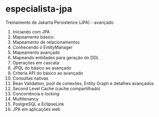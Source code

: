 # especialista-jpa
Treinamento de Jakarta Persistence (JPA) - avançado

1. Iniciando com JPA
2. Mapeamento básico
3. Mapeamento de relacionamentos
4. Conhecendo o EntityManager
5. Mapeamento avançado
6. Mapeando entidades para geração do DDL
7. Operações em cascata
8. JPQL do básico ao avançado
9. Criteria API do básico ao avançado
10. Consultas nativas
11. Bean Validation, pool de conexões, Entity Graph e detalhes avançados
12. Second Level Cache (cache compartilhado)
13. Concorrência e locking
14. Multitenancy
15. PostgreSQL e EclipseLink
16. JPA em aplicações web
